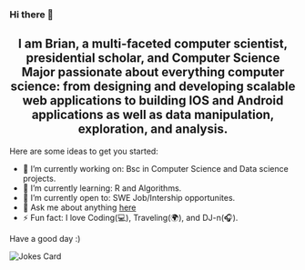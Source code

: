 ### Hi there 👋


<h2 align="center">I am Brian, a multi-faceted computer scientist, presidential scholar, and Computer Science Major passionate about everything computer science: from designing and developing scalable web applications to building IOS and Android applications as well as data manipulation, exploration, and analysis.</h2>


<p>Here are some ideas to get you started:</p>
<ul>
  <li>🔭 I’m currently working on: Bsc in Computer Science and Data science projects. </li>
  <li> 🌱 I’m currently learning: R and Algorithms.</li>
  <li> 🤔 I’m currently open to: SWE Job/Intership opportunites.</li>
  <li>💬 Ask me about anything <a href= 'brianchukwuisiocha@gmail.com' alt="email">here</a></li>
  <li>⚡ Fun fact: I love Coding(💻), Traveling(🌍), and DJ-n(🎧).</li>
</ul>


<p>Have a good day :)</p>
<img src="https://readme-jokes.vercel.app/api" alt="Jokes Card" />
